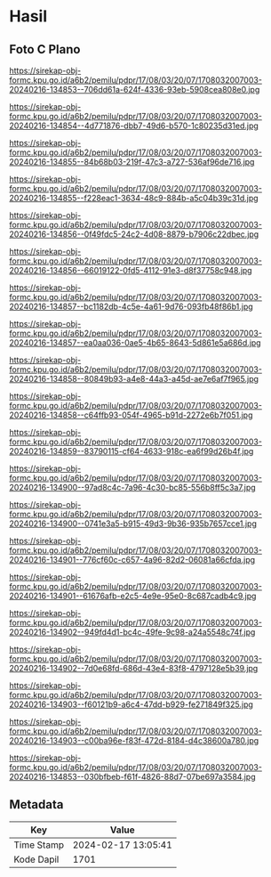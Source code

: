 # Hasil

## Foto C Plano

https://sirekap-obj-formc.kpu.go.id/a6b2/pemilu/pdpr/17/08/03/20/07/1708032007003-20240216-134853--706dd61a-624f-4336-93eb-5908cea808e0.jpg

https://sirekap-obj-formc.kpu.go.id/a6b2/pemilu/pdpr/17/08/03/20/07/1708032007003-20240216-134854--4d771876-dbb7-49d6-b570-1c80235d31ed.jpg

https://sirekap-obj-formc.kpu.go.id/a6b2/pemilu/pdpr/17/08/03/20/07/1708032007003-20240216-134855--84b68b03-219f-47c3-a727-536af96de716.jpg

https://sirekap-obj-formc.kpu.go.id/a6b2/pemilu/pdpr/17/08/03/20/07/1708032007003-20240216-134855--f228eac1-3634-48c9-884b-a5c04b39c31d.jpg

https://sirekap-obj-formc.kpu.go.id/a6b2/pemilu/pdpr/17/08/03/20/07/1708032007003-20240216-134856--0f49fdc5-24c2-4d08-8879-b7906c22dbec.jpg

https://sirekap-obj-formc.kpu.go.id/a6b2/pemilu/pdpr/17/08/03/20/07/1708032007003-20240216-134856--66019122-0fd5-4112-91e3-d8f37758c948.jpg

https://sirekap-obj-formc.kpu.go.id/a6b2/pemilu/pdpr/17/08/03/20/07/1708032007003-20240216-134857--bc1182db-4c5e-4a61-9d76-093fb48f86b1.jpg

https://sirekap-obj-formc.kpu.go.id/a6b2/pemilu/pdpr/17/08/03/20/07/1708032007003-20240216-134857--ea0aa036-0ae5-4b65-8643-5d861e5a686d.jpg

https://sirekap-obj-formc.kpu.go.id/a6b2/pemilu/pdpr/17/08/03/20/07/1708032007003-20240216-134858--80849b93-a4e8-44a3-a45d-ae7e6af7f965.jpg

https://sirekap-obj-formc.kpu.go.id/a6b2/pemilu/pdpr/17/08/03/20/07/1708032007003-20240216-134858--c64ffb93-054f-4965-b91d-2272e6b7f051.jpg

https://sirekap-obj-formc.kpu.go.id/a6b2/pemilu/pdpr/17/08/03/20/07/1708032007003-20240216-134859--83790115-cf64-4633-918c-ea6f99d26b4f.jpg

https://sirekap-obj-formc.kpu.go.id/a6b2/pemilu/pdpr/17/08/03/20/07/1708032007003-20240216-134900--97ad8c4c-7a96-4c30-bc85-556b8ff5c3a7.jpg

https://sirekap-obj-formc.kpu.go.id/a6b2/pemilu/pdpr/17/08/03/20/07/1708032007003-20240216-134900--0741e3a5-b915-49d3-9b36-935b7657cce1.jpg

https://sirekap-obj-formc.kpu.go.id/a6b2/pemilu/pdpr/17/08/03/20/07/1708032007003-20240216-134901--776cf60c-c657-4a96-82d2-06081a66cfda.jpg

https://sirekap-obj-formc.kpu.go.id/a6b2/pemilu/pdpr/17/08/03/20/07/1708032007003-20240216-134901--61676afb-e2c5-4e9e-95e0-8c687cadb4c9.jpg

https://sirekap-obj-formc.kpu.go.id/a6b2/pemilu/pdpr/17/08/03/20/07/1708032007003-20240216-134902--949fd4d1-bc4c-49fe-9c98-a24a5548c74f.jpg

https://sirekap-obj-formc.kpu.go.id/a6b2/pemilu/pdpr/17/08/03/20/07/1708032007003-20240216-134902--7d0e68fd-686d-43e4-83f8-4797128e5b39.jpg

https://sirekap-obj-formc.kpu.go.id/a6b2/pemilu/pdpr/17/08/03/20/07/1708032007003-20240216-134903--f60121b9-a6c4-47dd-b929-fe271849f325.jpg

https://sirekap-obj-formc.kpu.go.id/a6b2/pemilu/pdpr/17/08/03/20/07/1708032007003-20240216-134903--c00ba96e-f83f-472d-8184-d4c38600a780.jpg

https://sirekap-obj-formc.kpu.go.id/a6b2/pemilu/pdpr/17/08/03/20/07/1708032007003-20240216-134853--030bfbeb-f61f-4826-88d7-07be697a3584.jpg


## Metadata

| Key        | Value               |
| ---------- | ------------------- |
| Time Stamp | 2024-02-17 13:05:41 |
| Kode Dapil | 1701                |



